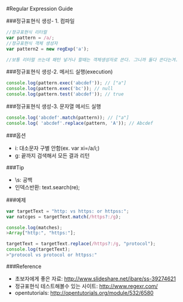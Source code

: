 #Regular Expression Guide

###정규표현식 생성- 1. 컴파일
```javascript
//정규표현식 리터럴
var pattern = /a/;
//정규표현식 객체 생성자
var pattern2 = new regExp('a');

//보통 리터럴 쓰는데 패턴 넣거나 할때는 객체생성자로 쓴다. 그니까 둘다 쓴다는겨.
```

###정규표현식 생성-2. 메서드 실행(execution)
```javascript
console.log(pattern.exec('abcdef')); // ["a"]
console.log(pattern.exec('bc')); // null
console.log(pattern.test('abcdef')); // true
```

###정규표현식 생성-3. 문자열 메서드 실행
```javascript
console.log('abcdef'.match(pattern)); // ["a"]
console.log( 'abcdef'.replace(pattern, 'A')); // Abcdef
```

###옵션
- i: 대소문자 구별 안함(ex. var xi=/a/i;)
- g: 끝까지 검색해서 모든 결과 리턴

###Tip
- \s: 공백
- 인덱스반환: text.search(re);

###예제
```javascript
var targetText = "http: vs https: or httpss:";
var natcges = targetText.match(/https?:/g);

console.log(matches);
>Array["http:", "https:"];

targetText = targetText.replace(/https?:/g, "protocol");
console.log(targetText);
>"protocol vs protocol or httpss:"
```

###Reference
- 초보자에게 좋은 자료: http://www.slideshare.net/ibare/ss-39274621
- 정규표현식 테스트해볼수 있는 사이트: http://www.regexr.com/
- opentutorials: http://opentutorials.org/module/532/6580 
